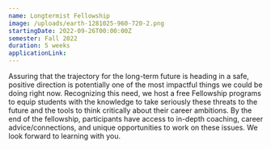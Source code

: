 ```yaml
---
name: Longtermist Fellowship
image: /uploads/earth-1281025-960-720-2.png
startingDate: 2022-09-26T00:00:00Z
semester: Fall 2022
duration: 5 weeks
applicationLink:
---
```


Assuring that the trajectory for the long-term future is heading in a safe, positive direction is potentially one of the most impactful things we could be doing right now. Recognizing this need, we host a free Fellowship programs to equip students with the knowledge to take seriously these threats to the future and the tools to think critically about their career ambitions. By the end of the fellowship, participants have access to in-depth coaching, career advice/connections, and unique opportunities to work on these issues. We look forward to learning with you.
